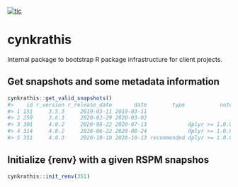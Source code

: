 
<!-- README.md is generated from README.Rmd. Please edit that file -->
<!-- badges: start -->

[![tic](https://github.com/cynkra/cynkrathis/workflows/tic/badge.svg?branch=master)](https://github.com/cynkra/cynkrathis/actions)
<!-- badges: end -->

# cynkrathis

Internal package to bootstrap R package infrastructure for client
projects.

## Get snapshots and some metadata information

``` r
cynkrathis::get_valid_snapshots()
#>    id r_version r_release_date       date        type           note
#> 1 151     3.5.3     2019-03-11 2019-03-11                           
#> 2 259     3.6.3     2020-02-29 2020-03-02                           
#> 3 301     4.0.2     2020-06-22 2020-07-13             dplyr >= 1.0.0
#> 4 314     4.0.2     2020-06-22 2020-08-24             dplyr >= 1.0.0
#> 5 351     4.0.3     2020-10-10 2020-10-13 recommended dplyr >= 1.0.0
```

## Initialize {renv} with a given RSPM snapshos

``` r
cynkrathis::init_renv(351)
```
